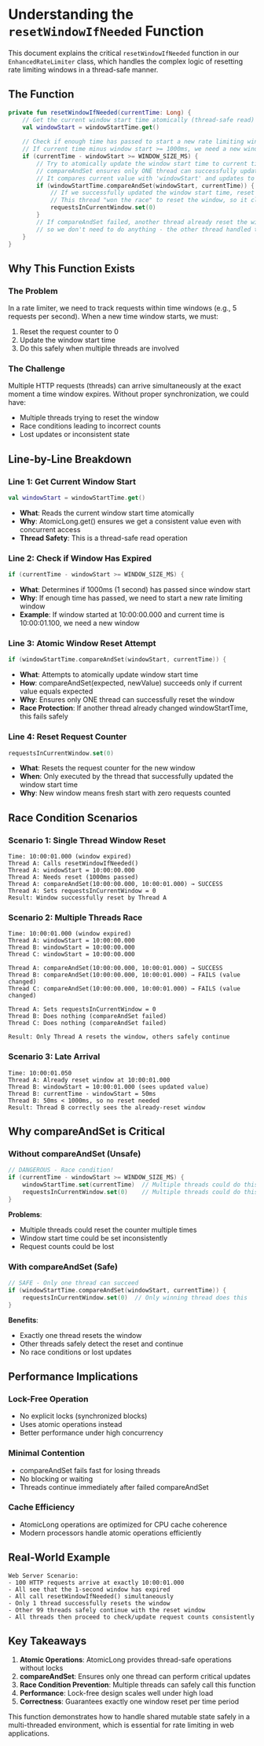 # Understanding the `resetWindowIfNeeded` Function

This document explains the critical `resetWindowIfNeeded` function in our `EnhancedRateLimiter` class, which handles the complex logic of resetting rate limiting windows in a thread-safe manner.

## The Function

```kotlin
private fun resetWindowIfNeeded(currentTime: Long) {
    // Get the current window start time atomically (thread-safe read)
    val windowStart = windowStartTime.get()
    
    // Check if enough time has passed to start a new rate limiting window
    // If current time minus window start >= 1000ms, we need a new window
    if (currentTime - windowStart >= WINDOW_SIZE_MS) {
        // Try to atomically update the window start time to current time
        // compareAndSet ensures only ONE thread can successfully update this
        // It compares current value with 'windowStart' and updates to 'currentTime' if they match
        if (windowStartTime.compareAndSet(windowStart, currentTime)) {
            // If we successfully updated the window start time, reset the request counter
            // This thread "won the race" to reset the window, so it clears the count to 0
            requestsInCurrentWindow.set(0)
        }
        // If compareAndSet failed, another thread already reset the window
        // so we don't need to do anything - the other thread handled the reset
    }
}
```

## Why This Function Exists

### The Problem
In a rate limiter, we need to track requests within time windows (e.g., 5 requests per second). When a new time window starts, we must:
1. Reset the request counter to 0
2. Update the window start time
3. Do this safely when multiple threads are involved

### The Challenge
Multiple HTTP requests (threads) can arrive simultaneously at the exact moment a time window expires. Without proper synchronization, we could have:
- Multiple threads trying to reset the window
- Race conditions leading to incorrect counts
- Lost updates or inconsistent state

## Line-by-Line Breakdown

### Line 1: Get Current Window Start
```kotlin
val windowStart = windowStartTime.get()
```
- **What**: Reads the current window start time atomically
- **Why**: AtomicLong.get() ensures we get a consistent value even with concurrent access
- **Thread Safety**: This is a thread-safe read operation

### Line 2: Check if Window Has Expired
```kotlin
if (currentTime - windowStart >= WINDOW_SIZE_MS) {
```
- **What**: Determines if 1000ms (1 second) has passed since window start
- **Why**: If enough time has passed, we need to start a new rate limiting window
- **Example**: If window started at 10:00:00.000 and current time is 10:00:01.100, we need a new window

### Line 3: Atomic Window Reset Attempt
```kotlin
if (windowStartTime.compareAndSet(windowStart, currentTime)) {
```
- **What**: Attempts to atomically update window start time
- **How**: compareAndSet(expected, newValue) succeeds only if current value equals expected
- **Why**: Ensures only ONE thread can successfully reset the window
- **Race Protection**: If another thread already changed windowStartTime, this fails safely

### Line 4: Reset Request Counter
```kotlin
requestsInCurrentWindow.set(0)
```
- **What**: Resets the request counter for the new window
- **When**: Only executed by the thread that successfully updated the window start time
- **Why**: New window means fresh start with zero requests counted

## Race Condition Scenarios

### Scenario 1: Single Thread Window Reset
```
Time: 10:00:01.000 (window expired)
Thread A: Calls resetWindowIfNeeded()
Thread A: windowStart = 10:00:00.000
Thread A: Needs reset (1000ms passed)
Thread A: compareAndSet(10:00:00.000, 10:00:01.000) → SUCCESS
Thread A: Sets requestsInCurrentWindow = 0
Result: Window successfully reset by Thread A
```

### Scenario 2: Multiple Threads Race
```
Time: 10:00:01.000 (window expired)
Thread A: windowStart = 10:00:00.000
Thread B: windowStart = 10:00:00.000
Thread C: windowStart = 10:00:00.000

Thread A: compareAndSet(10:00:00.000, 10:00:01.000) → SUCCESS
Thread B: compareAndSet(10:00:00.000, 10:00:01.000) → FAILS (value changed)
Thread C: compareAndSet(10:00:00.000, 10:00:01.000) → FAILS (value changed)

Thread A: Sets requestsInCurrentWindow = 0
Thread B: Does nothing (compareAndSet failed)
Thread C: Does nothing (compareAndSet failed)

Result: Only Thread A resets the window, others safely continue
```

### Scenario 3: Late Arrival
```
Time: 10:00:01.050
Thread A: Already reset window at 10:00:01.000
Thread B: windowStart = 10:00:01.000 (sees updated value)
Thread B: currentTime - windowStart = 50ms
Thread B: 50ms < 1000ms, so no reset needed
Result: Thread B correctly sees the already-reset window
```

## Why compareAndSet is Critical

### Without compareAndSet (Unsafe)
```kotlin
// DANGEROUS - Race condition!
if (currentTime - windowStart >= WINDOW_SIZE_MS) {
    windowStartTime.set(currentTime)  // Multiple threads could do this
    requestsInCurrentWindow.set(0)    // Multiple threads could do this
}
```

**Problems**:
- Multiple threads could reset the counter multiple times
- Window start time could be set inconsistently
- Request counts could be lost

### With compareAndSet (Safe)
```kotlin
// SAFE - Only one thread can succeed
if (windowStartTime.compareAndSet(windowStart, currentTime)) {
    requestsInCurrentWindow.set(0)  // Only winning thread does this
}
```

**Benefits**:
- Exactly one thread resets the window
- Other threads safely detect the reset and continue
- No race conditions or lost updates

## Performance Implications

### Lock-Free Operation
- No explicit locks (synchronized blocks)
- Uses atomic operations instead
- Better performance under high concurrency

### Minimal Contention
- compareAndSet fails fast for losing threads
- No blocking or waiting
- Threads continue immediately after failed compareAndSet

### Cache Efficiency
- AtomicLong operations are optimized for CPU cache coherence
- Modern processors handle atomic operations efficiently

## Real-World Example

```
Web Server Scenario:
- 100 HTTP requests arrive at exactly 10:00:01.000
- All see that the 1-second window has expired
- All call resetWindowIfNeeded() simultaneously
- Only 1 thread successfully resets the window
- Other 99 threads safely continue with the reset window
- All threads then proceed to check/update request counts consistently
```

## Key Takeaways

1. **Atomic Operations**: AtomicLong provides thread-safe operations without locks
2. **compareAndSet**: Ensures only one thread can perform critical updates
3. **Race Condition Prevention**: Multiple threads can safely call this function
4. **Performance**: Lock-free design scales well under high load
5. **Correctness**: Guarantees exactly one window reset per time period

This function demonstrates how to handle shared mutable state safely in a multi-threaded environment, which is essential for rate limiting in web applications.